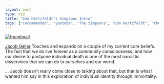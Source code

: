 ```yaml
---
layout: post
type: vid
title: "Don Hertzfeldt's Simpsons Intro"
tags: ["recommended", "youtube", "The Simpsons", "Don Hertzfeldt", "thoughts","show", "immortality", "after life"]
---
```

[![thumbnail](http://i3.ytimg.com/vi/1f5Xt5pZZZM/hqdefault.jpg)](https://www.youtube.com/watch?v=1f5Xt5pZZZM&t=474s)

[Jacob Gellar](https://www.youtube.com/channel/UCeTfBygNb1TahcNpZyELO8g) Touches and expands on a couple of my current core beliefs.  The fact that we do live forever as a community consciousness, and how our desire to postpone individual death is one of the most narcistic disservices that we can do to ourselves and our world.

... Jacob doesn't really come close to talking about that, but that is what I wanted him say in this exploration of individual identity through immortality.
